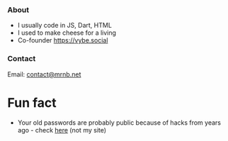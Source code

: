 ### About

- I usually code in JS, Dart, HTML
- I used to make cheese for a living
- Co-founder https://vybe.social

### Contact

Email: contact@mrnb.net

# Fun fact

- Your old passwords are probably public because of hacks from years ago - check [here](https://haveibeenpwned.com/) (not my site)
